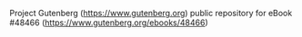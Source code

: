 Project Gutenberg (https://www.gutenberg.org) public repository for eBook #48466 (https://www.gutenberg.org/ebooks/48466)
